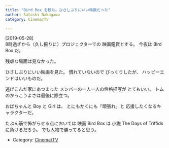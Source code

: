 ```yaml
---
title: "Bird Box を観た。ひさしぶりにいい映画だった"
author: Satoshi Nakagawa
category: Cinema/TV

---
```


[2019-05-28]  
 8時過ぎから（久し振りに）プロジェクターでの
映画鑑賞とする。
今夜は Bird Box だ。

 残虐な場面は見なかった。

 ひさしぶりにいい映画を見た。
慣れていないので
びっくりしたが、
ハッピーエンドはいいものだ。

 逃げこんだ家にあつまった
メンバーの一人一人の性格描写が
とてもいい。
トムのかっこうよさは最後に際立つ。

 おばちゃんと Boy と Girl は、
とにもかくにも「頑張れ」と
応援したくなるキャラクターだ。

 たぶん筋で怖がらせる点においては
映画
Bird Box は
小説 The Days of Triffids に負けるだろう。
でも人物で勝ってると思う。

- Category: [Cinema/TV](/categories.html#Cinema/TV)

